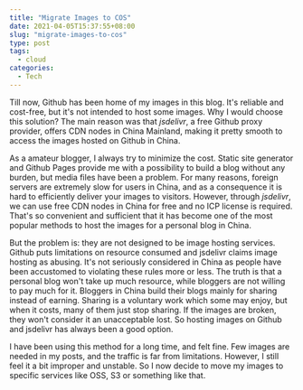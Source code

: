 ```yaml
---
title: "Migrate Images to COS"
date: 2021-04-05T15:37:55+08:00
slug: "migrate-images-to-cos"
type: post
tags:
  - cloud
categories:
  - Tech
---
```


Till now, Github has been home of my images in this blog. It's reliable and cost-free, but it's not intended to host some images. Why I would choose this solution? The main reason was that *jsdelivr*, a free Github proxy provider, offers CDN nodes in China Mainland, making it pretty smooth to access the images hosted on Github in China.

As a amateur blogger, I always try to minimize the cost. Static site generator and Github Pages provide me with a possibility to build a blog without any burden, but media files have been a problem. For many reasons, foreign servers are extremely slow for users in China, and as a consequence it is hard to efficiently deliver your images to visitors. However, through *jsdelivr*, we can use free CDN nodes in China for free and no  ICP  license is required. That's so convenient and sufficient that it has become one of the most popular methods to host the images for a personal blog in China.

But the problem is: they are not designed to be image hosting services. Github puts limitations on resource consumed and jsdelivr claims image hosting as abusing. It's not seriously considered in China as people have been accustomed to violating these rules  more or less. The truth is that a personal blog won't take up much resource, while bloggers are not willing to pay much for it. Bloggers in China build their blogs mainly for sharing instead of earning. Sharing is a voluntary work which some may enjoy, but when it costs, many of them just stop sharing. If the images are broken, they won't consider it an unacceptable lost. So hosting images on Github and jsdelivr has always been a good option.

I have been using this method for a long time, and felt fine. Few images are needed in my posts, and the traffic is far from limitations. However, I still feel it a bit improper and unstable. So I now decide to move my images to specific services like OSS, S3 or something like that.